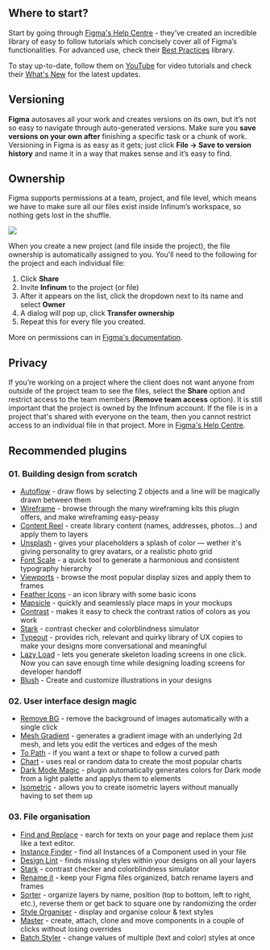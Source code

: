 ## Where to start?

Start by going through [Figma's Help Centre](https://help.figma.com/hc/en-us/categories/360002051613-Getting-Started) - they’ve created an incredible library of easy to follow tutorials which concisely cover all of Figma’s functionalities. For advanced use, check their [Best Practices](https://www.figma.com/best-practices/) library. 

To stay up-to-date, follow them on [YouTube](https://www.youtube.com/channel/UCQsVmhSa4X-G3lHlUtejzLA/videos) for video tutorials and check their [What's New](https://www.figma.com/whats-new/) for the latest updates.


## Versioning

**Figma** autosaves all your work and creates versions on its own, but it’s not so easy to navigate through auto-generated versions. Make sure you **save versions on your own after** finishing a specific task or a chunk of work. Versioning in Figma is as easy as it gets; just click **File → Save to version history** and name it in a way that makes sense and it’s easy to find.

## Ownership

Figma supports permissions at a team, project, and file level, which means we have to make sure all our files exist inside Infinum’s workspace, so nothing gets lost in the shuffle.

![](/img/figma-ownership.png)

When you create a new project (and file inside the project), the file ownership is automatically assigned to you. You'll need to the following for the project and each individual file:

1. Click **Share**
1. Invite **Infinum** to the project (or file)
1. After it appears on the list, click the dropdown next to its name and select **Owner**
1. A dialog will pop up, click **Transfer ownership**
1. Repeat this for every file you created.

More on permissions can in [Figma's documentation](https://help.figma.com/hc/en-us/articles/360039970673-Permissions-in-teams).


## Privacy

If you’re working on a project where the client does not want anyone from outside of the project team to see the files, select the **Share** option and restrict access to the team members (**Remove team access** option). It is still important that the project is owned by the Infinum account. If the file is in a project that's shared with everyone on the team, then you cannot restrict access to an individual file in that project.
More in [Figma's Help Centre](https://help.figma.com/hc/en-us/articles/360040530793-Adjust-permissions-on-a-file#:~:text=a%20few%20places.-,Click%20the%20Share%20button%20in%20the%20toolbar.,next%20to%20team%20member's%20permissions.&text=Figma%20will%20prevent%20them%20from,view%20or%20edit%20the%20File.).

## Recommended plugins

### 01. Building design from scratch

- [Autoflow](https://www.figma.com/community/plugin/733902567457592893/Autoflow) - draw flows by selecting 2 objects and a line will be magically drawn between them
- [Wireframe](https://www.figma.com/community/plugin/742764242781786818/Wireframe) - browse through the many wireframing kits this plugin offers, and make wireframing easy-peasy
- [Content Reel](https://www.figma.com/community/plugin/731627216655469013/Content-Reel) - create library content (names, addresses, photos...) and apply them to layers
- [Unsplash](https://www.figma.com/community/plugin/738454987945972471/Unsplash) - gives your placeholders a splash of color — wether it's giving personality to grey avatars, or a realistic photo grid
- [Font Scale](https://www.figma.com/community/plugin/741231992144144738/Font-Scale) - a quick tool to generate a harmonious and consistent typography hierarchy
- [Viewports](https://www.figma.com/community/plugin/732240841094697441/Viewports) - browse the most popular display sizes and apply them to frames
- [Feather Icons](https://www.figma.com/community/plugin/744047966581015514/Feather-Icons) - an icon library with some basic icons
- [Mapsicle](https://www.figma.com/community/plugin/736458162635847353/Mapsicle) - quickly and seamlessly place maps in your mockups
- [Contrast](https://www.figma.com/community/plugin/748533339900865323/Contrast) - makes it easy to check the contrast ratios of colors as you work
- [Stark](https://www.figma.com/community/plugin/732603254453395948/Stark) - contrast checker and colorblindness simulator
- [Typeout](https://www.figma.com/community/plugin/847852693987887357/Typeout) - provides rich, relevant and quirky library of UX copies to make your designs more conversational and meaningful
- [Lazy Load](https://www.figma.com/community/plugin/990910408295947511/Lazy-Load) - lets you generate skeleton loading screens in one click. Now you can save enough time while designing loading screens for developer handoff
- [Blush](https://www.figma.com/community/plugin/838959511417581040/Blush) - Create and customize illustrations in your designs

### 02. User interface design magic

- [Remove BG](https://www.figma.com/community/plugin/738992712906748191/Remove-BG) - remove the background of images automatically with a single click
- [Mesh Gradient](https://www.figma.com/community/plugin/958202093377483021/Mesh-Gradient) - generates a gradient image with an underlying 2d mesh, and lets you edit the vertices and edges of the mesh
- [To Path](https://www.figma.com/community/plugin/751576264585242935/To-Path) - if you want a text or shape to follow a curved path
- [Chart](https://www.figma.com/community/plugin/734590934750866002/Chart) - uses real or random data to create the most popular charts
- [Dark Mode Magic](https://www.figma.com/community/plugin/834062945643616879/Dark-Mode-Magic) - plugin automatically generates colors for Dark mode from a light palette and applys them to elements
- [Isometric](https://www.figma.com/community/plugin/741184519069077841/Isometric) - allows you to create isometric layers without manually having to set them up

### 03. File organisation 

- [Find and Replace](https://www.figma.com/community/plugin/735072959812183643/Find-and-Replace) - earch for texts on your page and replace them just like a text editor.
- [Instance Finder](https://www.figma.com/community/plugin/741895659787979282/Instance-Finder) - find all Instances of a Component used in your file
- [Design Lint](https://www.figma.com/community/plugin/801195587640428208/Design-Lint) - finds missing styles within your designs on all your layers
- [Stark](https://www.figma.com/community/plugin/732603254453395948/Stark) - contrast checker and colorblindness simulator
- [Rename it](https://www.figma.com/community/plugin/731271836271143349/Rename-It) - keep your Figma files organized, batch rename layers and frames
- [Sorter](https://www.figma.com/community/plugin/742038190980789811/Sorter) - organize layers by name, position (top to bottom, left to right, etc.), reverse them or get back to square one by randomizing the order
- [Style Organiser](https://www.figma.com/community/plugin/816627069580757929/Style-Organizer) - display and organise colour & text styles
- [Master](https://www.figma.com/community/plugin/767721682134156281/Master) - create, attach, clone and move components in a couple of clicks without losing overrides
- [Batch Styler](https://www.figma.com/community/plugin/818203235789864127/Batch-Styler) - change values of multiple (text and color) styles at once
